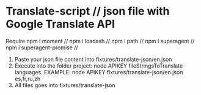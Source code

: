 # Translate-script // json file with Google Translate API
Require 
npm i moment //
npm i loadash //
npm i path //
npm i superagent //
npm i superagent-promise //

1. Paste your json file content into fixtures/translate-json/en.json
2. Execute into the folder project: node APIKEY fileStringsToTranslate languages. EXAMPLE: node APIKEY fixtures/translate-json/en.json es,fr,ru,zh
3. All files goes into fixtures/translate-json
